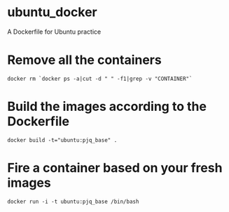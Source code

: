 ubuntu_docker
=============

A Dockerfile for Ubuntu practice

Remove all the containers
============
```
docker rm `docker ps -a|cut -d " " -f1|grep -v "CONTAINER"`
```
Build the images according to the Dockerfile
===========
```
docker build -t="ubuntu:pjq_base" .
```

Fire a container based on your fresh images
===========
```
docker run -i -t ubuntu:pjq_base /bin/bash
```
